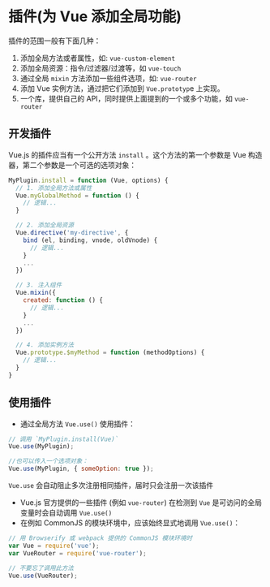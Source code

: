 # 插件(为 Vue 添加全局功能)
插件的范围一般有下面几种：
1. 添加全局方法或者属性，如: `vue-custom-element`
2. 添加全局资源：指令/过滤器/过渡等，如 `vue-touch`
3. 通过全局 `mixin` 方法添加一些组件选项，如: `vue-router`
4. 添加 Vue 实例方法，通过把它们添加到 `Vue.prototyp`e 上实现。
5. 一个库，提供自己的 API，同时提供上面提到的一个或多个功能，如 `vue-router`

## 开发插件
Vue.js 的插件应当有一个公开方法 `install` 。这个方法的第一个参数是 Vue 构造器，第二个参数是一个可选的选项对象：
```javascript
MyPlugin.install = function (Vue, options) {
  // 1. 添加全局方法或属性
  Vue.myGlobalMethod = function () {
    // 逻辑...
  }

  // 2. 添加全局资源
  Vue.directive('my-directive', {
    bind (el, binding, vnode, oldVnode) {
      // 逻辑...
    }
    ...
  })

  // 3. 注入组件
  Vue.mixin({
    created: function () {
      // 逻辑...
    }
    ...
  })

  // 4. 添加实例方法
  Vue.prototype.$myMethod = function (methodOptions) {
    // 逻辑...
  }
}
```

## 使用插件
- 通过全局方法 `Vue.use()` 使用插件：
```javascript
// 调用 `MyPlugin.install(Vue)`
Vue.use(MyPlugin);

//也可以传入一个选项对象：
Vue.use(MyPlugin, { someOption: true });
```
`Vue.use` 会自动阻止多次注册相同插件，届时只会注册一次该插件
- Vue.js 官方提供的一些插件 (例如 `vue-router`) 在检测到 `Vue` 是可访问的全局变量时会自动调用 `Vue.use()`
- 在例如 CommonJS 的模块环境中，应该始终显式地调用 `Vue.use()`：
```javascript
// 用 Browserify 或 webpack 提供的 CommonJS 模块环境时
var Vue = require('vue');
var VueRouter = require('vue-router');

// 不要忘了调用此方法
Vue.use(VueRouter);
```

